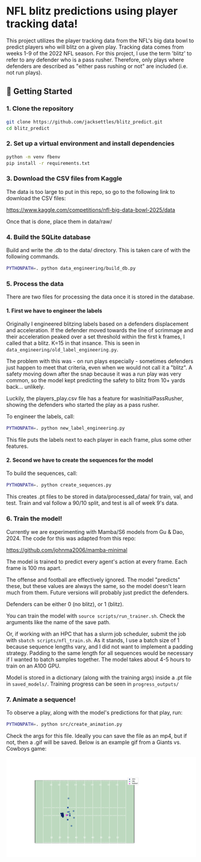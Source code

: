 # NFL blitz predictions using player tracking data!

This project utilizes the player tracking data from the NFL's big data bowl to predict players who will blitz on a given play.
Tracking data comes from weeks 1-9 of the 2022 NFL season. For this project, I use the term 'blitz' to refer to any defender who is a pass rusher. Therefore, only plays where defenders are described as "either pass rushing or not" are included (i.e. not run plays).


## 🚀 Getting Started

### 1. Clone the repository

```bash
git clone https://github.com/jacksettles/blitz_predict.git
cd blitz_predict
```

### 2. Set up a virtual environment and install dependencies

```bash
python -m venv fbenv
pip install -r requirements.txt
```

### 3. Download the CSV files from Kaggle

The data is too large to put in this repo, so go to the following link to download the CSV files:

https://www.kaggle.com/competitions/nfl-big-data-bowl-2025/data

Once that is done, place them in data/raw/

### 4. Build the SQLite database

Build and write the .db to the data/ directory. This is taken care of with the following commands.

```bash
PYTHONPATH=. python data_engineering/build_db.py
```

### 5. Process the data

There are two files for processing the data once it is stored in the database.

#### 1. First we have to engineer the labels

Originally I engineered blitzing labels based on a defenders displacement and acceleration. If the defender moved towards the line of scrimmage and their acceleration peaked over a set threshold within the first k frames, I called that a blitz. K=15 in that insance. This is seen in ```data_engineering/old_label_engineering.py```. 

The problem with this was - on run plays especially - sometimes defenders just happen to meet that criteria, even when we would not call it a "blitz". A safety moving down after the snap because it was a run play was very common, so the model kept predicting the safety to blitz from 10+ yards back... unlikely.

Luckily, the players_play.csv file has a feature for wasInitialPassRusher, showing the defenders who started the play as a pass rusher.

To engineer the labels, call:

```bash
PYTHONPATH=. python new_label_engineering.py
```

This file puts the labels next to each player in each frame, plus some other features.

#### 2. Second we have to create the sequences for the model

To build the sequences, call:

```bash
PYTHONPATH=. python create_sequences.py
```

This creates .pt files to be stored in data/processed_data/ for train, val, and test. Train and val follow a 90/10 split, and test is all of week 9's data.

### 6. Train the model!

Currently we are experimenting with Mamba/S6 models from Gu & Dao, 2024. The code for this was adapted from this repo:

https://github.com/johnma2006/mamba-minimal

The model is trained to predict every agent's action at every frame. Each frame is 100 ms apart.

The offense and football are effectively ignored. The model "predicts" these, but these values are always the same, so the model doesn't learn much from them. Future versions will probably just predict the defenders.

Defenders can be either 0 (no blitz), or 1 (blitz).

You can train the model with ```source scripts/run_trainer.sh```. Check the arguments like the name of the save path.

Or, if working with an HPC that has a slurm job scheduler, submit the job with ```sbatch scripts/nfl_train.sh```.
As it stands, I use a batch size of 1 because sequence lengths vary, and I did not want to implement a padding strategy. Padding to the same length for all sequences would be necessary if I wanted to batch samples together. The model takes about 4-5 hours to train on an A100 GPU.

Model is stored in a dictionary (along with the training args) inside a .pt file in ```saved_models/```.
Training progress can be seen in ```progress_outputs/```

### 7. Animate a sequence!

To observe a play, along with the model's predictions for that play, run:

```bash
PYTHONPATH=. python src/create_animation.py
```

Check the args for this file. Ideally you can save the file as an mp4, but if not, then a .gif will be saved. Below is an example gif from a Giants vs. Cowboys game:

![Alt text](gifs/sack_5.gif)